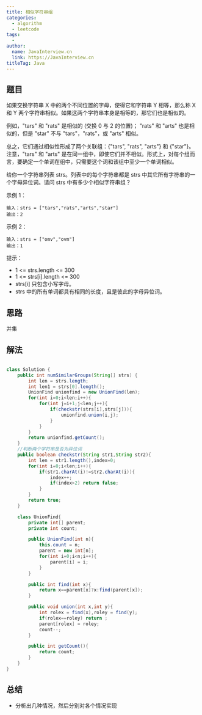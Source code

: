 ```yaml
---
title: 相似字符串组
categories:
  - algorithm
  - leetcode
tags:
  - 
author: 
  name: JavaInterview.cn
  link: https://JavaInterview.cn
titleTag: Java
---
```



## 题目

如果交换字符串 X 中的两个不同位置的字母，使得它和字符串 Y 相等，那么称 X 和 Y 两个字符串相似。如果这两个字符串本身是相等的，那它们也是相似的。

例如，"tars" 和 "rats" 是相似的 (交换 0 与 2 的位置)； "rats" 和 "arts" 也是相似的，但是 "star" 不与 "tars"，"rats"，或 "arts" 相似。

总之，它们通过相似性形成了两个关联组：{"tars", "rats", "arts"} 和 {"star"}。注意，"tars" 和 "arts" 是在同一组中，即使它们并不相似。形式上，对每个组而言，要确定一个单词在组中，只需要这个词和该组中至少一个单词相似。

给你一个字符串列表 strs。列表中的每个字符串都是 strs 中其它所有字符串的一个字母异位词。请问 strs 中有多少个相似字符串组？



示例 1：

    输入：strs = ["tars","rats","arts","star"]
    输出：2
示例 2：

    输入：strs = ["omv","ovm"]
    输出：1


提示：

* 1 <= strs.length <= 300
* 1 <= strs[i].length <= 300
* strs[i] 只包含小写字母。
* strs 中的所有单词都具有相同的长度，且是彼此的字母异位词。


## 思路

并集      

## 解法
```java

class Solution {
    public int numSimilarGroups(String[] strs) {
        int len = strs.length;
        int len1 = strs[0].length();
        UnionFind unionfind = new UnionFind(len);
        for(int i=0;i<len;i++){
            for(int j=i+1;j<len;j++){
                if(checkstr(strs[i],strs[j])){
                    unionfind.union(i,j);
                }
            }
        }
        return unionfind.getCount();
    }
    //判断两个字符串是否为异位词
    public boolean checkstr(String str1,String str2){
        int len = str1.length(),index=0;
        for(int i=0;i<len;i++){
            if(str1.charAt(i)!=str2.charAt(i)){
                index++;
                if(index>2) return false;
            }
        }
        return true;
    }

    class UnionFind{
        private int[] parent;
        private int count;

        public UnionFind(int n){
            this.count = n;
            parent = new int[n];
            for(int i=0;i<n;i++){
                parent[i] = i;
            }
        }

        public int find(int x){
            return x==parent[x]?x:find(parent[x]);
        }

        public void union(int x,int y){
            int rolex = find(x),roley = find(y);
            if(rolex==roley) return ;
            parent[rolex] = roley;
            count--;
        }

        public int getCount(){
            return count;
        }
    }
}
```

## 总结

- 分析出几种情况，然后分别对各个情况实现 
